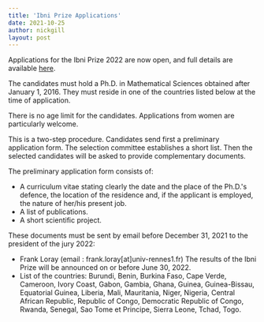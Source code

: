 ```yaml
---
title: 'Ibni Prize Applications'
date: 2021-10-25
author: nickgill
layout: post
---
```



Applications for the Ibni Prize 2022 are now open, and full details are available <a href = "/emscdc/Annonce-prixIBNI2022.pdf">here</a>.

The candidates must hold a Ph.D. in Mathematical Sciences obtained after January 1, 2016. They must reside in one of the countries listed below at the time of application.

There is no age limit for the candidates. Applications from women are particularly welcome.

This is a two-step procedure. Candidates send first a preliminary application form. The selection committee establishes a short list. Then the selected candidates will be asked to provide complementary documents.

The preliminary application form consists of:
  * A curriculum vitae stating clearly the date and the place of the Ph.D.'s defence, the location of the residence and, if the applicant is employed, the nature of her/his present job.
  * A list of publications.
  * A short scientific project.
 
These documents must be sent by email before December 31, 2021 to the president of the jury 2022:
  *  Frank Loray (email : frank.loray[at]univ-rennes1.fr)
The results of the Ibni Prize will be announced on or before June 30, 2022.
  * List of the countries: Burundi, Benin, Burkina Faso, Cape Verde, Cameroon, Ivory Coast, Gabon,
Gambia, Ghana, Guinea, Guinea-Bissau, Equatorial Guinea, Liberia, Mali, Mauritania, Niger, Nigeria,
Central African Republic, Republic of Congo, Democratic Republic of Congo, Rwanda, Senegal, Sao
Tome et Principe, Sierra Leone, Tchad, Togo. 
